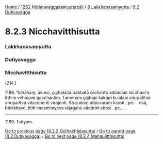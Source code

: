 
[Home](/) / [12S2 Nidānavaggasaṃyuttapāḷi](/tipitaka/12S2.md) / [8 Lakkhaṇasaṃyutta](/tipitaka/12S2/8.md) / [8.2 Dutiyavagga](/tipitaka/12S2/8/8.2.md)

# 8.2.3 Nicchavitthisutta

### Lakkhaṇasaṃyutta

### Dutiyavagga

### Nicchavitthisutta

(214.)

1188\. “Idhāhaṃ, āvuso, gijjhakūṭā pabbatā orohanto addasaṃ nicchaviṃ itthiṃ vehāsaṃ gacchantiṃ. Tamenaṃ gijjhāpi kākāpi kulalāpi anupatitvā anupatitvā vitacchenti virājenti. Sā sudaṃ aṭṭassaraṃ karoti…pe…  esā, bhikkhave, itthī imasmiṃyeva rājagahe aticārinī ahosi…pe… .

---

1189\. Tatiyaṃ.



[Go to previous page (8.2.2 Gūthakhādasutta)](/tipitaka/12S2/8/8.2/8.2.2.md) / [Go to parent page (8.2 Dutiyavagga)](/tipitaka/12S2/8/8.2.md) / [Go to next page (8.2.4 Maṅgulitthisutta)](/tipitaka/12S2/8/8.2/8.2.4.md)


